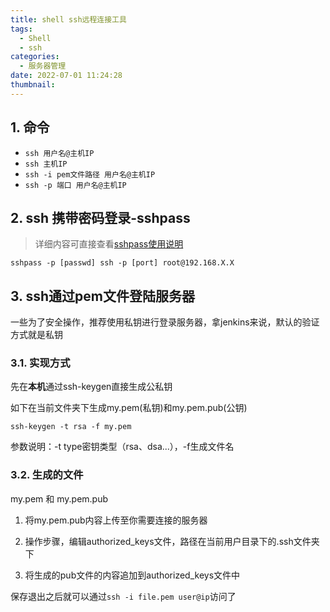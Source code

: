 ```yaml
---
title: shell ssh远程连接工具
tags:
  - Shell
  - ssh
categories:
  - 服务器管理
date: 2022-07-01 11:24:28
thumbnail:
---
```

## 1. 命令

-  `ssh 用户名@主机IP`
-  `ssh 主机IP`
-  `ssh -i pem文件路径 用户名@主机IP`
-  `ssh -p 端口 用户名@主机IP`

## 2. ssh 携带密码登录-sshpass

> 详细内容可直接查看[sshpass使用说明](/pages/bd9696/)

`sshpass -p [passwd] ssh -p [port] root@192.168.X.X`

## 3. ssh通过pem文件登陆服务器

一些为了安全操作，推荐使用私钥进行登录服务器，拿jenkins来说，默认的验证方式就是私钥

### 3.1. 实现方式

先在**本机**通过ssh-keygen直接生成公私钥

如下在当前文件夹下生成my.pem(私钥)和my.pem.pub(公钥)

`ssh-keygen -t rsa -f my.pem`

参数说明：-t type密钥类型（rsa、dsa...），-f生成文件名

### 3.2. 生成的文件

my.pem 和 my.pem.pub

1. 将my.pem.pub内容上传至你需要连接的服务器

2. 操作步骤，编辑authorized_keys文件，路径在当前用户目录下的.ssh文件夹下

3. 将生成的pub文件的内容追加到authorized_keys文件中

保存退出之后就可以通过`ssh -i file.pem user@ip`访问了



